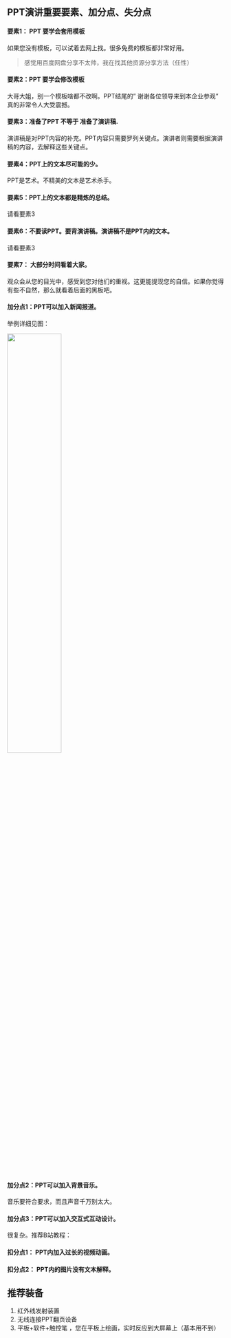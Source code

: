 ## PPT演讲重要要素、加分点、失分点



#### 要素1： PPT 要学会套用模板

如果您没有模板，可以试着去网上找。很多免费的模板都非常好用。

>  感觉用百度网盘分享不太帅，我在找其他资源分享方法（任性）

#### 要素2：PPT 要学会修改模板

大哥大姐，别一个模板啥都不改啊。PPT结尾的” 谢谢各位领导来到本企业参观” 真的非常令人大受震撼。

#### 要素3：准备了PPT 不等于 准备了演讲稿.

演讲稿是对PPT内容的补充。PPT内容只需要罗列关键点。演讲者则需要根据演讲稿的内容，去解释这些关键点。

#### 要素4：PPT上的文本尽可能的少。

PPT是艺术。不精美的文本是艺术杀手。

#### 要素5：PPT上的文本都是精炼的总结。

请看要素3

#### 要素6：不要读PPT。要背演讲稿。演讲稿不是PPT内的文本。

请看要素3

#### 要素7： 大部分时间看着大家。

观众会从您的目光中，感受到您对他们的重视。这更能提现您的自信。如果你觉得有些不自然，那么就看着后面的黑板吧。



#### 加分点1：PPT可以加入新闻报道。

举例详细见图：


<img src="https://github.com/SuZhangs/SDUST-sdust-Study-Materials/blob/main/Data/IMG/c69c1b253e52886cd1e35a8101c83ef3.jpg?raw=true" width="50%" height="50%">



#### 加分点2：PPT可以加入背景音乐。

音乐要符合要求，而且声音千万别太大。

#### 加分点3：PPT可以加入交互式互动设计。

很复杂。推荐B站教程：

#### 扣分点1： PPT内加入过长的视频动画。



#### 扣分点2： PPT内的图片没有文本解释。





## 推荐装备

1. 红外线发射装置
2. 无线连接PPT翻页设备
3. 平板+软件+触控笔 ，您在平板上绘画，实时反应到大屏幕上（基本用不到）



